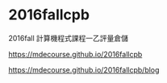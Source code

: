 # 2016fallcpb
2016fall 計算機程式課程一乙評量倉儲

https://mdecourse.github.io/2016fallcpb

https://mdecourse.github.io/2016fallcpb/blog

